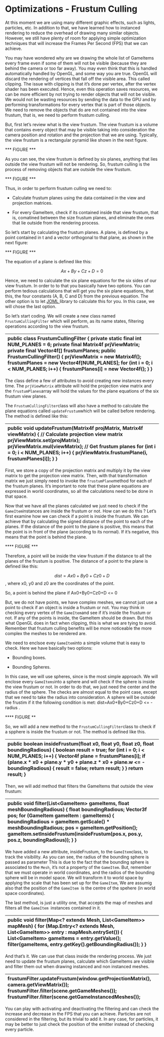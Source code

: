 # Optimizations - Frustum Culling

At this moment we are using many different graphic effects, such as lights, particles, etc. In addition to that, we have learned how to instanced rendering to reduce the overhead of drawing many similar objects. However, we still have plenty of room for applying simple optimization techniques that will increase the Frames Per Second \(FPS\) that we can achieve.

You may have wondered why are we drawing the whole list of GameItems every frame even if some of them will not be visible \(because they are behind the camera or too far away\). You may even think that this is handled automatically handled by OpenGL, and some way you are true. OpenGL will discard the rendering of vertices that fall off the visible area. This called clipping. The issue with clipping is that it’s done per vertex, after the vertex shader has been executed. Hence, even this operation saves resources, we can be more efficient by not trying to render objects that will not be visible. We would not be wasting resources by sending the data to the GPU and by performing transformations for every vertex that is part of those objects. We need to remove the objects that do are not contained into the view frustum, that is, we need to perform frustum culling.

But, first let’s review what is the view frustum. The view frustum is a volume that contains every object that may be visible taking into consideration the camera position and rotation and the projection that we are using. Typically, the view frustum is a rectangular pyramid like shown in the next figure.

\*\*\* FIGURE \*\*\*

As you can see, the view frustum is defined by six planes, anything that lies outside the view frustum will not be rendering. So, frustum culling is the process of removing objects that are outside the view frustum.

\*\*\* FIGURE \*\*\*

Thus, in order to perform frustum culling we need to:

* Calculate frustum planes using the data contained in the view and projection matrices.

* For every GameItem, check if its contained inside that view frustum, that is, comatined between the size frustum planes, and eliminate the ones that lie outside from the rendering process.

So let’s start by calculating the frustum planes. A plane, is defined by a point contained in t and a vector orthogonal to that plane, as shown in the next figure:

\*\*\* FIGURE \*\*\*

The equation of a plane is defined like this:

$$Ax+By+Cz+D=0$$

Hence, we need to calculate the six plane equations for the six sides of our view frustum. In order to to that you basically have two options. You can perform tedious calculations that will get you the six plane equations, that this, the four constants \(A, B, C and D\) from the previous equation. The other option is to let [JOML ](https://github.com/JOML-CI/JOML "JOML")library to calculate this for you. In this case, we will chose the last option.

So let’s start coding. We will create a new class named `FrustumCullingFilter` which will perform, as its name states, filtering operations according to the view frustum.

| public class FrustumCullingFilter { private static final int NUM\_PLANES = 6; private final Matrix4f prjViewMatrix; private final Vector4f\[\] frustumPlanes; public FrustumCullingFilter\(\) { prjViewMatrix = new Matrix4f\(\); frustumPlanes = new Vector4f\[NUM\_PLANES\]; for \(int i = 0; i &lt; NUM\_PLANES; i++\) { frustumPlanes\[i\] = new Vector4f\(\); } } |
| :--- |


The class define a few of attributes to avoid creating new instances every time. The `prjViewMatrix` attribute will hold the projection view matrix and the `frustumPlanes`array will hold the values for the plane equations of the six frustum view planes.

The `FrustumCullingFilter`class will also have a method to calculate the plane equations called `updateFrustum`which will be called before rendering. The method is defined like this:

| public void updateFrustum\(Matrix4f projMatrix, Matrix4f viewMatrix\) { // Calculate projection view matrix prjViewMatrix.set\(projMatrix\); prjViewMatrix.mul\(viewMatrix\); // Get frustum planes for \(int i = 0; i &lt; NUM\_PLANES; i++\) { prjViewMatrix.frustumPlane\(i, frustumPlanes\[i\]\); } } |
| :--- |


First, we store a copy of the projection matrix and multiply it by the view matrix to get the projection view matrix. Then, with that transformation matrix we just simply need to invoke the `frustumPlane`method for each of the frustum planes. It’s important to note that these plane equations are expressed in world coordinates, so all the calculations need to be done in that space.

Now that we have all the planes calculated we just need to check if the `GameItem`instances are inside the frustum or not. How can we do this ? Let’s first examine how we can check if a point is inside the frustum. We can achieve that by calculating the signed distance of the point to each of the planes. If the distance of the point to the plane is positive, this means that the point is in front of the plane \(according to its normal\). If it’s negative, this means that the point is behind the plane.

\*\*\*\* FIGURE \*\*\*

Therefore, a point will be inside the view frustum if the distance to all the planes of the frustum is positive. The distance of a point to the plane is defined like this:

$$dist=Ax0+By0+Cz0+D$$, where x0, y0 and z0 are the coordinates of the point.

So, a point is behind the plane if Ax0+By0+Cz0+D &lt;= 0

But, we do not have points, we have complex meshes, we cannot just use a point to check if an object is inside a frustum or not. You may think in checking every vertex of the `GameItem`and see if it’s inside the frustum or not. If any of the points is inside, the GameItem should be drawn. But this what OpenGL does in fact when clipping, this is what we are tying to avoid. Remember that frustum culling benefits will be more noticeable the more complex the meshes to be rendered are.

We need to enclsoe evey `GameItem`into a simple volume that is easy to check. Here we have basically two options:

* Bounding boxes.

* Bounding Spheres.

In this case, we will use spheres, since is the most simple approach. We will enclose every `GameItems`into a sphere and will check if the sphere is inside the view frustum or not. In order to do that, we just need the center and the radius of the sphere. The checks are almost equal to the point case, except that we need to take the radius into consideration. A sphere will be outside the frustim if it the following condition is met: dist=Ax0+By0+Cz0+D &lt;= -radius .

\*\*\*\* FIGURE \*\*

So, we will add a new method to the `FrustumCullingFilter`class to check if a spphere is inside the frustum or not. The method is defined like this.

| public boolean insideFrustum\(float x0, float y0, float z0, float boundingRadious\) { boolean result = true; for \(int i = 0; i &lt; NUM\_PLANES; i++\) { Vector4f plane = frustumPlanes\[i\]; if \(plane.x \* x0 + plane.y \* y0 + plane.z \* x0 + plane.w &lt;= -boundingRadious\) { result = false; return result; } } return result; } |
| :--- |


Then, we will add method that filters the GameItems that outside the view frustum:

| public void filter\(List&lt;GameItem&gt; gameItems, float meshBoundingRadious\) { float boundingRadious; Vector3f pos; for \(GameItem gameItem : gameItems\) { boundingRadious = gameItem.getScale\(\) \* meshBoundingRadious; pos = gameItem.getPosition\(\); gameItem.setInsideFrustum\(insideFrustum\(pos.x, pos.y, pos.z, boundingRadious\)\); } } |
| :--- |


We have added a new attribute, insideFrustum, to the `GameItem`class, to track the visibility. As you can see, the radius of the bounding sphere is passed as parameter This is due to the fact that the bounding sphere is associated to the `Mesh`, it’s not a property of the `GameItem`. But, remember that we must operate in world coordinates, and the radios of the bounding sphere will be in model space. We will transform it to world space by applying the scale that has been set up for the `GameItem`, We are assumig also that the position of the `GameItem `is the centre of the spehere \(in world space coordinates\).

The last method, is just a utility one, that accepts the map of meshes and filters all the `GameItem `instances contained in it.

| public void filter\(Map&lt;? extends Mesh, List&lt;GameItem&gt;&gt; mapMesh\) { for \(Map.Entry&lt;? extends Mesh, List&lt;GameItem&gt;&gt; entry : mapMesh.entrySet\(\)\) { List&lt;GameItem&gt; gameItems = entry.getValue\(\); filter\(gameItems, entry.getKey\(\).getBoundingRadius\(\)\); } } |
| :--- |


And that’s it. We can use that class inside the rendering process. We just need to update the frustum planes, calculate which GameItems are visible and filter them out when drawing instanced and non instanced meshes.

| frustumFilter.updateFrustum\(window.getProjectionMatrix\(\), camera.getViewMatrix\(\)\); frustumFilter.filter\(scene.getGameMeshes\(\)\); frustumFilter.filter\(scene.getGameInstancedMeshes\(\)\); |
| :--- |


You can play with activating and deactivating the filtering and can check the increase and decrease in the FPS that you can achieve. Particles are not considered in the filtering, but its trivial to add it. In any case, for particles, it may be better to just check the position of the emitter instead of checking every particle.

